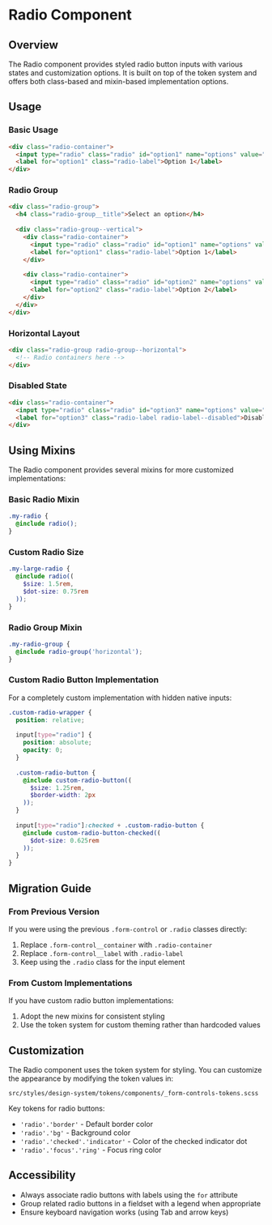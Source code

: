 # Radio Component

## Overview
The Radio component provides styled radio button inputs with various states and customization options. It is built on top of the token system and offers both class-based and mixin-based implementation options.

## Usage

### Basic Usage
```html
<div class="radio-container">
  <input type="radio" class="radio" id="option1" name="options" value="option1">
  <label for="option1" class="radio-label">Option 1</label>
</div>
```

### Radio Group
```html
<div class="radio-group">
  <h4 class="radio-group__title">Select an option</h4>
  
  <div class="radio-group--vertical">
    <div class="radio-container">
      <input type="radio" class="radio" id="option1" name="options" value="option1">
      <label for="option1" class="radio-label">Option 1</label>
    </div>
    
    <div class="radio-container">
      <input type="radio" class="radio" id="option2" name="options" value="option2">
      <label for="option2" class="radio-label">Option 2</label>
    </div>
  </div>
</div>
```

### Horizontal Layout
```html
<div class="radio-group radio-group--horizontal">
  <!-- Radio containers here -->
</div>
```

### Disabled State
```html
<div class="radio-container">
  <input type="radio" class="radio" id="option3" name="options" value="option3" disabled>
  <label for="option3" class="radio-label radio-label--disabled">Disabled Option</label>
</div>
```

## Using Mixins
The Radio component provides several mixins for more customized implementations:

### Basic Radio Mixin
```scss
.my-radio {
  @include radio();
}
```

### Custom Radio Size
```scss
.my-large-radio {
  @include radio((
    $size: 1.5rem,
    $dot-size: 0.75rem
  ));
}
```

### Radio Group Mixin
```scss
.my-radio-group {
  @include radio-group('horizontal');
}
```

### Custom Radio Button Implementation
For a completely custom implementation with hidden native inputs:

```scss
.custom-radio-wrapper {
  position: relative;
  
  input[type="radio"] {
    position: absolute;
    opacity: 0;
  }
  
  .custom-radio-button {
    @include custom-radio-button((
      $size: 1.25rem,
      $border-width: 2px
    ));
  }
  
  input[type="radio"]:checked + .custom-radio-button {
    @include custom-radio-button-checked((
      $dot-size: 0.625rem
    ));
  }
}
```

## Migration Guide

### From Previous Version
If you were using the previous `.form-control` or `.radio` classes directly:

1. Replace `.form-control__container` with `.radio-container`
2. Replace `.form-control__label` with `.radio-label`
3. Keep using the `.radio` class for the input element

### From Custom Implementations
If you have custom radio button implementations:

1. Adopt the new mixins for consistent styling
2. Use the token system for custom theming rather than hardcoded values

## Customization
The Radio component uses the token system for styling. You can customize the appearance by modifying the token values in:

```
src/styles/design-system/tokens/components/_form-controls-tokens.scss
```

Key tokens for radio buttons:
- `'radio'.'border'` - Default border color
- `'radio'.'bg'` - Background color
- `'radio'.'checked'.'indicator'` - Color of the checked indicator dot
- `'radio'.'focus'.'ring'` - Focus ring color

## Accessibility
- Always associate radio buttons with labels using the `for` attribute
- Group related radio buttons in a fieldset with a legend when appropriate
- Ensure keyboard navigation works (using Tab and arrow keys) 